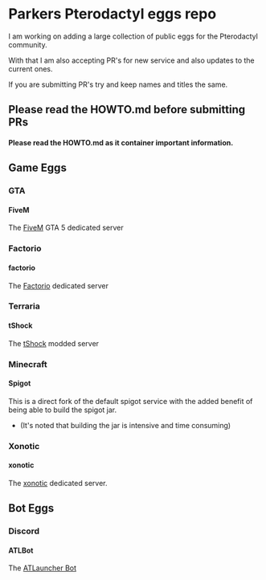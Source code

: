 # Parkers Pterodactyl eggs repo

I am working on adding a large collection of public eggs for the Pterodactyl community.

With that I am also accepting PR's for new service and also updates to the current ones.

If you are submitting PR's try and keep names and titles the same.


## Please read the HOWTO.md before submitting PRs


#### Please read the HOWTO.md as it container important information.

## Game Eggs
### GTA
#### FiveM
The [FiveM](https://fivem.net/) GTA 5 dedicated server

### Factorio
#### factorio
The [Factorio](https://factorio.com/) dedicated server

### Terraria
#### tShock
The [tShock](https://tshock.co) modded server

### Minecraft
#### Spigot
This is a direct fork of the default spigot service with the added benefit of being able to build the spigot jar.  
- (It's noted that building the jar is intensive and time consuming)

### Xonotic
#### xonotic
The [xonotic](http://www.xonotic.org/) dedicated server.

## Bot Eggs
### Discord
#### ATLBot
The [ATLauncher Bot](https://github.com/ATLauncher/discord-bot/)